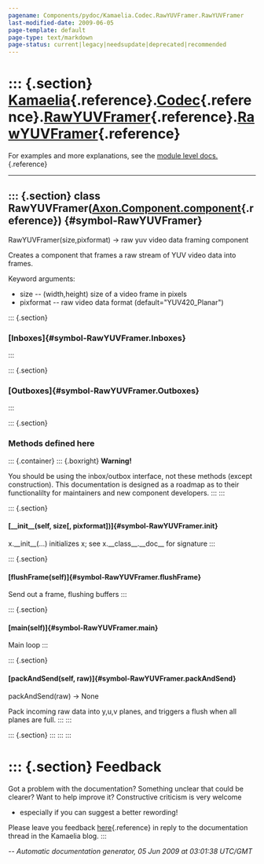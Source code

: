 ```yaml
---
pagename: Components/pydoc/Kamaelia.Codec.RawYUVFramer.RawYUVFramer
last-modified-date: 2009-06-05
page-template: default
page-type: text/markdown
page-status: current|legacy|needsupdate|deprecated|recommended
---
```

::: {.section}
[Kamaelia](/Components/pydoc/Kamaelia.html){.reference}.[Codec](/Components/pydoc/Kamaelia.Codec.html){.reference}.[RawYUVFramer](/Components/pydoc/Kamaelia.Codec.RawYUVFramer.html){.reference}.[RawYUVFramer](/Components/pydoc/Kamaelia.Codec.RawYUVFramer.RawYUVFramer.html){.reference}
=============================================================================================================================================================================================================================================================================================

For examples and more explanations, see the [module level
docs.](/Components/pydoc/Kamaelia.Codec.RawYUVFramer.html){.reference}

------------------------------------------------------------------------

::: {.section}
class RawYUVFramer([Axon.Component.component](/Docs/Axon/Axon.Component.component.html){.reference}) {#symbol-RawYUVFramer}
----------------------------------------------------------------------------------------------------

RawYUVFramer(size,pixformat) -\> raw yuv video data framing component

Creates a component that frames a raw stream of YUV video data into
frames.

Keyword arguments:

-   size \-- (width,height) size of a video frame in pixels
-   pixformat \-- raw video data format (default=\"YUV420\_Planar\")

::: {.section}
### [Inboxes]{#symbol-RawYUVFramer.Inboxes}
:::

::: {.section}
### [Outboxes]{#symbol-RawYUVFramer.Outboxes}
:::

::: {.section}
### Methods defined here

::: {.container}
::: {.boxright}
**Warning!**

You should be using the inbox/outbox interface, not these methods
(except construction). This documentation is designed as a roadmap as to
their functionalilty for maintainers and new component developers.
:::
:::

::: {.section}
#### [\_\_init\_\_(self, size\[, pixformat\])]{#symbol-RawYUVFramer.__init__}

x.\_\_init\_\_(\...) initializes x; see x.\_\_class\_\_.\_\_doc\_\_ for
signature
:::

::: {.section}
#### [flushFrame(self)]{#symbol-RawYUVFramer.flushFrame}

Send out a frame, flushing buffers
:::

::: {.section}
#### [main(self)]{#symbol-RawYUVFramer.main}

Main loop
:::

::: {.section}
#### [packAndSend(self, raw)]{#symbol-RawYUVFramer.packAndSend}

packAndSend(raw) -\> None

Pack incoming raw data into y,u,v planes, and triggers a flush when all
planes are full.
:::
:::

::: {.section}
:::
:::
:::

::: {.section}
Feedback
========

Got a problem with the documentation? Something unclear that could be
clearer? Want to help improve it? Constructive criticism is very welcome
- especially if you can suggest a better rewording!

Please leave you feedback
[here](../../../cgi-bin/blog/blog.cgi?rm=viewpost&nodeid=1142023701){.reference}
in reply to the documentation thread in the Kamaelia blog.
:::

*\-- Automatic documentation generator, 05 Jun 2009 at 03:01:38 UTC/GMT*
